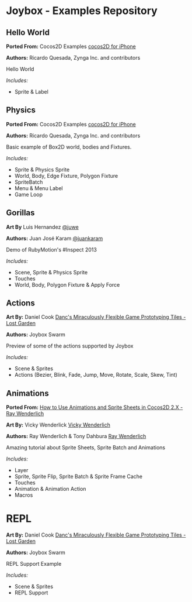 # Joybox - Examples Repository

## Hello World
**Ported From:** Cocos2D Examples [cocos2D for iPhone](http://www.cocos2d-iphone.org)

**Authors:** Ricardo Quesada, Zynga Inc. and contributors

Hello World

*Includes:*

* Sprite & Label


## Physics
**Ported From:** Cocos2D Examples [cocos2D for iPhone](http://www.cocos2d-iphone.org)

**Authors:** Ricardo Quesada, Zynga Inc. and contributors

Basic example of Box2D world, bodies and Fixtures.

*Includes:*

* Sprite & Physics Sprite
* World, Body, Edge Fixture, Polygon Fixture
* SpriteBatch
* Menu & Menu Label
* Game Loop


## Gorillas
**Art By** Luis Hernandez [@juwe](https://twitter.com/juwe)

**Authors:** Juan José Karam [@juankaram](https://twitter.com/juankaram)

Demo of RubyMotion's #Inspect 2013

*Includes:*

* Scene, Sprite & Physics Sprite
* Touches
* World, Body, Polygon Fixture & Apply Force


## Actions
**Art By:** Daniel Cook [Danc's Miraculously Flexible Game Prototyping Tiles - Lost Garden](http://www.lostgarden.com/2007/05/dancs-miraculously-flexible-game.html)

**Authors:** Joybox Swarm

Preview of some of the actions supported by Joybox

*Includes:*

* Scene & Sprites
* Actions (Bezier, Blink, Fade, Jump, Move, Rotate, Scale, Skew, Tint)

## Animations 
**Ported From:** [How to Use Animations and Sprite Sheets in Cocos2D 2.X - Ray Wenderlich](http://www.raywenderlich.com/32045/how-to-use-animations-and-sprite-sheets-in-cocos2d-2-x)

**Art By:** Vicky Wenderlick [Vicky Wenderlich](http://www.vickiwenderlich.com)

**Authors:** Ray Wenderlich & Tony Dahbura [Ray Wenderlich](http://www.raywenderlich.com/32045/how-to-use-animations-and-sprite-sheets-in-cocos2d-2-x)

Amazing tutorial about Sprite Sheets, Sprite Batch and Animations

*Includes:*

* Layer
* Sprite, Sprite Flip, Sprite Batch & Sprite Frame Cache
* Touches
* Animation & Animation Action
* Macros 


# REPL

**Art By:** Daniel Cook [Danc's Miraculously Flexible Game Prototyping Tiles - Lost Garden](http://www.lostgarden.com/2007/05/dancs-miraculously-flexible-game.html)

**Authors:** Joybox Swarm

REPL Support Example

*Includes:*

* Scene & Sprites
* REPL Support